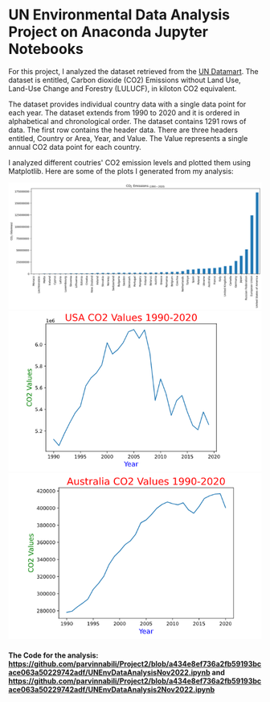 # UN Environmental Data Analysis Project on Anaconda Jupyter Notebooks

For this project, I analyzed the dataset retrieved from the [UN Datamart](http://data.un.org/Data.aspx?d=GHG&f=seriesID%3aCO2). The dataset is entitled, Carbon dioxide (CO2) Emissions without Land Use, Land-Use Change and Forestry (LULUCF), in kiloton CO2 equivalent.

The dataset provides individual country data with a single data point for each year. The dataset extends from 1990 to 2020 and it is ordered in alphabetical and chronological order. The dataset contains 1291 rows of data. The first row contains the header data. There are three headers entitled, Country or Area, Year, and Value. The Value represents a single annual CO2 data point for each country.

I analyzed different coutries' CO2 emission levels and plotted them using Matplotlib. Here are some of the plots I generated from my analysis:

![CO2 Emissions](https://github.com/parvinnabili/Project2/blob/a434e8ef736a2fb59193bcace063a50229742adf/CO2%20Emissions.png)
![USA CO2 Values](https://github.com/parvinnabili/Project2/blob/a434e8ef736a2fb59193bcace063a50229742adf/USA%20CO2%20Values.PNG)
![Australia CO2 Values](https://github.com/parvinnabili/Project2/blob/a434e8ef736a2fb59193bcace063a50229742adf/Australia%20CO2%20Values.PNG)

#### The Code for the analysis: https://github.com/parvinnabili/Project2/blob/a434e8ef736a2fb59193bcace063a50229742adf/UNEnvDataAnalysisNov2022.ipynb and https://github.com/parvinnabili/Project2/blob/a434e8ef736a2fb59193bcace063a50229742adf/UNEnvDataAnalysis2Nov2022.ipynb

